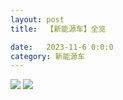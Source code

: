```yaml
---
layout: post
title:  【新能源车】全览

date:   2023-11-6 0:0:0
category: 新能源车
---
```

![](http://s3s4mtyq6.hd-bkt.clouddn.com/img/6661699834311_.pic.jpg)
![](http://s3s4mtyq6.hd-bkt.clouddn.com/img/new_car_all_v1.0_2311131410.png)



